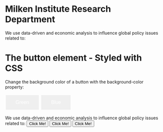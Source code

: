 <H1><b>Milken Institute Research Department </b></H1>
We use data-driven and economic analysis to influence global policy issues related to:<Br>
 
<!DOCTYPE html>
<html>
<head>
<style>
.button {
  border: none;
  color: white;
  padding: 15px 32px;
  text-align: center;
  text-decoration: none;
  display: inline-block;
  font-size: 16px;
  margin: 4px 2px;
  cursor: pointer;
}

.button1 {background-color: #4CAF50;} /* Green */
.button2 {background-color: #008CBA;} /* Blue */
</style>
</head>
<body>

<h1>The button element - Styled with CSS</h1>
<p>Change the background color of a button with the background-color property:</p>

<button class="button button1">Green</button>
<button class="button button2">Blue</button>

</body>
</html>
 
 We use data-driven and economic analysis to influence global policy issues related to:
<button type="button">Click Me!</button> <button type="button">Click Me!</button> <button type="button">Click Me!</button>
